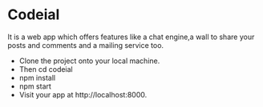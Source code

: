 # Codeial
It is a web app which offers  features like a chat engine,a wall to share your posts and comments and a mailing service too. 

<ul>
 <li> Clone the project onto your local machine.</li>
<li>Then cd codeial</li>
<li>npm install</li>
<li>npm start</li>
<li>Visit your app at http://localhost:8000.</li>
<ul>
